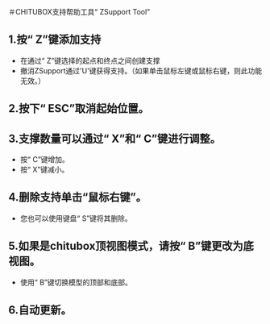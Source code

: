 ＃CHITUBOX支持帮助工具“ ZSupport Tool”

## 1.按“ Z”键添加支持
- 在通过“ Z”键选择的起点和终点之间创建支撑
- 撤消ZSupport通过'U'键获得支持。（如果单击鼠标左键或鼠标右键，则此功能无效。）

## 2.按下“ ESC”取消起始位置。

## 3.支撑数量可以通过“ X”和“ C”键进行调整。
- 按“ C”键增加。
- 按“ X”键减小。

## 4.删除支持单击“鼠标右键”。
- 您也可以使用键盘“ S”键将其删除。

## 5.如果是chitubox顶视图模式，请按“ B”键更改为底视图。
- 使用“ B”键切换模型的顶部和底部。

## 6.自动更新。
